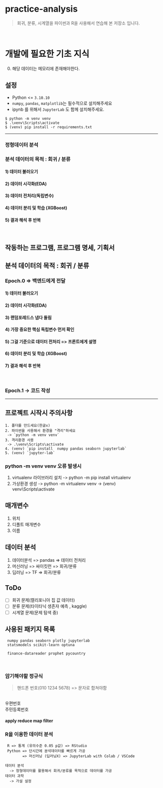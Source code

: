 # practice-analysis
> 회귀, 분류, 시계열을 파이썬과 R을 사용해서 연습해 본 저장소 입니다.
<br/>

# 개발에 필요한 기초 지식
 0. 해당 데이터는 메모리에 존재해야한다.


## 설정
* Python <= `3.10.10`
* `numpy`, `pandas`, `matplotlib`는 필수적으로 설치해주세요
* ipynb 를 위해서 `JupyterLab` 도 함께 설치해주세요.

```shell
$ python -m venv venv
$ .\venv\Scripts\activate
$ (venv) pip install -r requirements.txt
```
<hr>

### 정형데이터 분석
### 분석 데이터의 목적 : 회귀 / 분류
#### 1) 데이터 불러오기
#### 2) 데이터 시각화(EDA)
#### 3) 데이터 전처리(독립변수)
#### 4) 데이터 분리 및 학습 (XGBoost)
#### 5) 결과 해석 후 반복
<br>

## 작동하는 프로그램, 프로그램 명세, 기획서
## 분석 데이터의 목적 : 회귀 / 분류

### Epoch.0 => 백엔드에게 전달
#### 1) 데이터 불러오기
#### 2) 데이터 시각화(EDA)
#### 3) 랜덤포레드스 냅다 돌림
#### 4) 가장 중요한 핵심 독립변수 먼저 확인
#### 5) 그걸 기준으로 데이터 전처리 => 프론트에게 설명
#### 6) 데이터 분리 및 학습 (XGBoost)
#### 7) 결과 해석 후 반복
<br>

### Epoch.1 -> 코드 작성

<hr>

## 프로젝트 시작시 주의사항
    1. 폴더를 만드세요(한글x)
    2. 파이썬을 사용해서 환경을 "격리"하세요
     -> `python -m venv venv`
    3. 격리환경 사용
     -> .\venv\Scripts\activate
    4. (venv) `pip install  numpy pandas seaborn jupyterlab`
    5. (venv) `jupyter-lab`

### python -m venv venv 오류 발생시
 1. virtualenv 라이브러리 설치
 -> python -m pip install virtualenv
 2. 가상환경 생성
 -> python -m virtualenv venv
 -> (venv) venv\Scripts\activate

## 매개변수
1. 위치
2. 디폴트 매개변수
3. 이름

## 데이터 분석 
1. 데이터분석 => pandas => 데이터 전처리
2. 머신러닝 => 싸이킷런 => 회귀/분류
3. 딥러닝 => TF => 회귀/분류

## ToDo
- [ ] 회귀 문제(캘리포니아 집 값 데이터)
- [ ] 분류 문제(타이타닉 생존자 예측 , kaggle)
- [ ] 시계열 문제(문제 탐색 중)

## 사용된 패키지 목록
     numpy pandas seaborn plotly jupyterlab
     statsmodels scikit-learn optuna

     finance-datareader prophet pycountry


<br >

### 암기해야할 정규식
>  핸드폰 번호(010 1234 5678) => 문자로 합쳐야함
  <br>
  우편번호<br>
  주민등록번호


#### apply reduce map filter


### R을 이용한 데이터 분석
     R => 통계 (유의수준 0.05 p값) => RStudio
     Python => 단시간에 분석데이터를 빠르게 가공
            => 머신러닝 (딥러닝X) => JupyterLab with Colab / VSCode

    데이터 분석
      -> 정형데이터를 활용해서 회귀/분류를 목적으로 데이터를 가공
    데이터 과학
      -> 가설 설정
    

    
